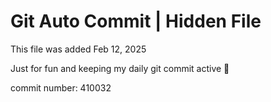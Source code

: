 # Git Auto Commit | Hidden File

This file was added Feb 12, 2025

Just for fun and keeping my daily git commit active 🤪

commit number: 410032
